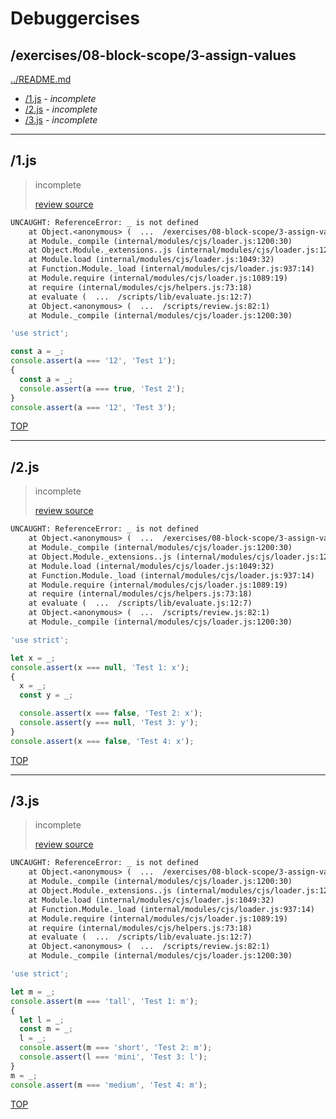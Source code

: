 # Debuggercises 

## /exercises/08-block-scope/3-assign-values 

[../README.md](../README.md)

- [/1.js](#1js) - _incomplete_ 
- [/2.js](#2js) - _incomplete_ 
- [/3.js](#3js) - _incomplete_ 

---

## /1.js 

> incomplete 
>
> [review source](../../../exercises/08-block-scope/3-assign-values/1.js)

```txt
UNCAUGHT: ReferenceError: _ is not defined
    at Object.<anonymous> (  ...  /exercises/08-block-scope/3-assign-values/1.js:3:11)
    at Module._compile (internal/modules/cjs/loader.js:1200:30)
    at Object.Module._extensions..js (internal/modules/cjs/loader.js:1220:10)
    at Module.load (internal/modules/cjs/loader.js:1049:32)
    at Function.Module._load (internal/modules/cjs/loader.js:937:14)
    at Module.require (internal/modules/cjs/loader.js:1089:19)
    at require (internal/modules/cjs/helpers.js:73:18)
    at evaluate (  ...  /scripts/lib/evaluate.js:12:7)
    at Object.<anonymous> (  ...  /scripts/review.js:82:1)
    at Module._compile (internal/modules/cjs/loader.js:1200:30) 
```

```js
'use strict';

const a = _;
console.assert(a === '12', 'Test 1');
{
  const a = _;
  console.assert(a === true, 'Test 2');
}
console.assert(a === '12', 'Test 3');

```

[TOP](#debuggercises)

---

## /2.js 

> incomplete 
>
> [review source](../../../exercises/08-block-scope/3-assign-values/2.js)

```txt
UNCAUGHT: ReferenceError: _ is not defined
    at Object.<anonymous> (  ...  /exercises/08-block-scope/3-assign-values/2.js:3:9)
    at Module._compile (internal/modules/cjs/loader.js:1200:30)
    at Object.Module._extensions..js (internal/modules/cjs/loader.js:1220:10)
    at Module.load (internal/modules/cjs/loader.js:1049:32)
    at Function.Module._load (internal/modules/cjs/loader.js:937:14)
    at Module.require (internal/modules/cjs/loader.js:1089:19)
    at require (internal/modules/cjs/helpers.js:73:18)
    at evaluate (  ...  /scripts/lib/evaluate.js:12:7)
    at Object.<anonymous> (  ...  /scripts/review.js:82:1)
    at Module._compile (internal/modules/cjs/loader.js:1200:30) 
```

```js
'use strict';

let x = _;
console.assert(x === null, 'Test 1: x');
{
  x = _;
  const y = _;

  console.assert(x === false, 'Test 2: x');
  console.assert(y === null, 'Test 3: y');
}
console.assert(x === false, 'Test 4: x');

```

[TOP](#debuggercises)

---

## /3.js 

> incomplete 
>
> [review source](../../../exercises/08-block-scope/3-assign-values/3.js)

```txt
UNCAUGHT: ReferenceError: _ is not defined
    at Object.<anonymous> (  ...  /exercises/08-block-scope/3-assign-values/3.js:3:9)
    at Module._compile (internal/modules/cjs/loader.js:1200:30)
    at Object.Module._extensions..js (internal/modules/cjs/loader.js:1220:10)
    at Module.load (internal/modules/cjs/loader.js:1049:32)
    at Function.Module._load (internal/modules/cjs/loader.js:937:14)
    at Module.require (internal/modules/cjs/loader.js:1089:19)
    at require (internal/modules/cjs/helpers.js:73:18)
    at evaluate (  ...  /scripts/lib/evaluate.js:12:7)
    at Object.<anonymous> (  ...  /scripts/review.js:82:1)
    at Module._compile (internal/modules/cjs/loader.js:1200:30) 
```

```js
'use strict';

let m = _;
console.assert(m === 'tall', 'Test 1: m');
{
  let l = _;
  const m = _;
  l = _;
  console.assert(m === 'short', 'Test 2: m');
  console.assert(l === 'mini', 'Test 3: l');
}
m = _;
console.assert(m === 'medium', 'Test 4: m');

```

[TOP](#debuggercises)

